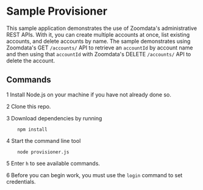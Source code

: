 # Sample Provisioner

This sample application demonstrates the use of Zoomdata's administrative REST APIs. With it, you can create multiple accounts at once, list existing accounts, and delete accounts by name. The sample demonstrates using Zoomdata's GET `/accounts/` API to retrieve an `accountId` by account name and then using that `accountId` with Zoomdata's DELETE `/accounts/` API to delete the account.

## Commands

1 Install Node.js on your machine if you have not already done so.

2 Clone this repo.

3 Download dependencies by running
```
	npm install
```

4 Start the command line tool
```
	node provisioner.js
```

5 Enter `h` to see available commands.

6 Before you can begin work, you must use the `login` command to set credentials.
